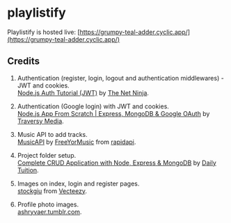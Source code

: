 # playlistify #

Playlistify is hosted live: [https://grumpy-teal-adder.cyclic.app/](https://grumpy-teal-adder.cyclic.app/)

## Credits ##

1. Authentication (register, login, logout and authentication middlewares) - JWT and cookies. <br />
[Node.js Auth Tutorial (JWT)](https://www.youtube.com/playlist?list=PL4cUxeGkcC9iqqESP8335DA5cRFp8loyp) by [The Net Ninja](https://www.youtube.com/@NetNinja).

2. Authentication (Google login) with JWT and cookies. <br />
[Node.js App From Scratch | Express, MongoDB & Google OAuth](https://www.youtube.com/watch?v=SBvmnHTQIPY&ab_channel=TraversyMedia) by [Traversy Media](https://www.youtube.com/@TraversyMedia).

3. Music API to add tracks. <br />
[MusicAPI](https://rapidapi.com/freeyourmusic-freeyourmusic-default/api/musicapi13/) by [FreeYorMusic](https://rapidapi.com/organization/freeyourmusic) from [rapidapi](https://rapidapi.com/).

4. Project folder setup. <br />
[Complete CRUD Application with Node, Express & MongoDB](https://www.youtube.com/watch?v=W1Kttu53qTg&ab_channel=DailyTuition) by [Daily Tuition](https://www.youtube.com/@DailyTuition).

5. Images on index, login and register pages. <br />
[stockgiu](https://www.vecteezy.com/members/stockgiu) from [Vecteezy](https://www.vecteezy.com/).

6. Profile photo images. <br />
[ashryvaer.tumblr.com](https://ashryvaer.tumblr.com/iconpage).